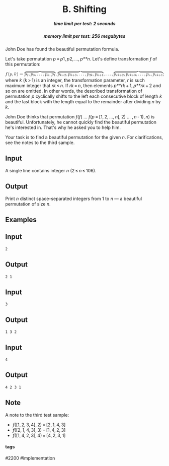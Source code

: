 <h1 style='text-align: center;'> B. Shifting</h1>

<h5 style='text-align: center;'>time limit per test: 2 seconds</h5>
<h5 style='text-align: center;'>memory limit per test: 256 megabytes</h5>

John Doe has found the beautiful permutation formula.

Let's take permutation *p* = *p*1, *p*2, ..., *p**n*. Let's define transformation *f* of this permutation: 

![](images/0a705f2454ef08a9dae1484aa12af1da33f1d1d2.png)where *k* (*k* > 1) is an integer, the transformation parameter, *r* is such maximum integer that *rk* ≤ *n*. If *rk* = *n*, then elements *p**rk* + 1, *p**rk* + 2 and so on are omitted. In other words, the described transformation of permutation *p* cyclically shifts to the left each consecutive block of length *k* and the last block with the length equal to the remainder after dividing *n* by *k*. 

John Doe thinks that permutation *f*(*f*( ... *f*(*p* = [1, 2, ..., *n*], 2) ... , *n* - 1), *n*) is beautiful. Unfortunately, he cannot quickly find the beautiful permutation he's interested in. That's why he asked you to help him.

Your task is to find a beautiful permutation for the given *n*. For clarifications, see the notes to the third sample.

## Input

A single line contains integer *n* (2 ≤ *n* ≤ 106).

## Output

Print *n* distinct space-separated integers from 1 to *n* — a beautiful permutation of size *n*.

## Examples

## Input


```
2  

```
## Output


```
2 1   

```
## Input


```
3  

```
## Output


```
1 3 2   

```
## Input


```
4  

```
## Output


```
4 2 3 1   

```
## Note

A note to the third test sample: 

* *f*([1, 2, 3, 4], 2) = [2, 1, 4, 3]
* *f*([2, 1, 4, 3], 3) = [1, 4, 2, 3]
* *f*([1, 4, 2, 3], 4) = [4, 2, 3, 1]


#### tags 

#2200 #implementation 